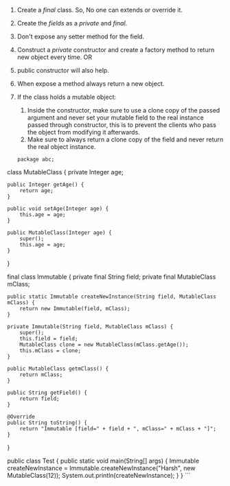 
1. Create a *_final_* class. So, No one can extends or override it.
2. Create the _fields_ as a _private_ and _final_.
3. Don't expose any setter method for the field.
4. Construct a _private_ constructor and create a factory method to return new object every time.
OR
4. public constructor will also help.
5. When expose a method always return a new object.
6. If the class holds a mutable object:
    1. Inside the constructor, make sure to use a clone copy of the passed argument and never set your mutable field to the real instance passed through constructor, this is to prevent the clients who pass the object from modifying it afterwards.
    2. Make sure to always return a clone copy of the field and never return the real object instance.
    
    
    ```
    package abc;

class MutableClass {
	private Integer age;

	public Integer getAge() {
		return age;
	}

	public void setAge(Integer age) {
		this.age = age;
	}

	public MutableClass(Integer age) {
		super();
		this.age = age;
	}
}

final class Immutable {
	private final String field;
	private final MutableClass mClass;

	public static Immutable createNewInstance(String field, MutableClass mClass) {
		return new Immutable(field, mClass);
	}

	private Immutable(String field, MutableClass mClass) {
		super();
		this.field = field;
		MutableClass clone = new MutableClass(mClass.getAge());
		this.mClass = clone;
	}

	public MutableClass getmClass() {
		return mClass;
	}

	public String getField() {
		return field;
	}

	@Override
	public String toString() {
		return "Immutable [field=" + field + ", mClass=" + mClass + "]";
	}
}

public class Test {
	public static void main(String[] args) {
		Immutable createNewInstance = Immutable.createNewInstance("Harsh", new MutableClass(12));
		System.out.println(createNewInstance);
	}
}
    ```
